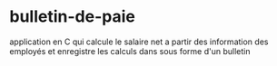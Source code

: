 # bulletin-de-paie
application en C qui calcule le salaire net a partir des information des employés et enregistre les calculs dans sous forme d'un bulletin

